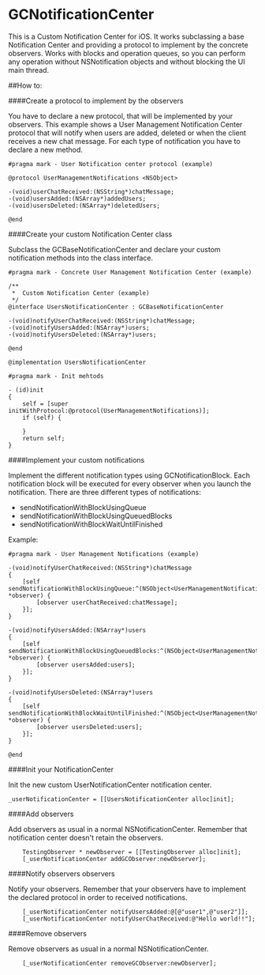GCNotificationCenter
====================

This is a Custom Notification Center for iOS. It works subclassing a base Notification Center and providing a protocol to implement by the concrete observers. Works with blocks and operation queues, so you can perform any operation without NSNotification objects and without blocking the UI main thread.

##How to:

####Create a protocol to implement by the observers

You have to declare a new protocol, that will be implemented by your observers. This example shows a User Management Notification Center protocol that will notify when users are added, deleted or when the client receives a new chat message. For each type of notification you have to declare a new method.
	
	#pragma mark - User Notification center protocol (example)
	
	@protocol UserManagementNotifications <NSObject>
	
	-(void)userChatReceived:(NSString*)chatMessage;
	-(void)usersAdded:(NSArray*)addedUsers;
	-(void)usersDeleted:(NSArray*)deletedUsers;
	
	@end
	
####Create your custom Notification Center class

Subclass the GCBaseNotificationCenter and declare your custom notification methods into the class interface.

	#pragma mark - Concrete User Management Notification Center (example)

	/**
	 *  Custom Notification Center (example)
	 */
	@interface UsersNotificationCenter : GCBaseNotificationCenter
	
	-(void)notifyUserChatReceived:(NSString*)chatMessage;
	-(void)notifyUsersAdded:(NSArray*)users;
	-(void)notifyUsersDeleted:(NSArray*)users;
	
	@end

	@implementation UsersNotificationCenter

	#pragma mark - Init mehtods

	- (id)init
	{
	    self = [super initWithProtocol:@protocol(UserManagementNotifications)];
	    if (self) {
	        
	    }
	    return self;
	}

####Implement your custom notifications

Implement the different notification types using GCNotificationBlock. Each notification block will be executed for every observer when you launch the notification. There are three different types of notifications:

* sendNotificationWithBlockUsingQueue
* sendNotificationWithBlockUsingQueuedBlocks
* sendNotificationWithBlockWaitUntilFinished

Example:

	#pragma mark - User Management Notifications (example)
	
	-(void)notifyUserChatReceived:(NSString*)chatMessage
	{
	    [self sendNotificationWithBlockUsingQueue:^(NSObject<UserManagementNotifications> *observer) {
	        [observer userChatReceived:chatMessage];
	    }];
	}
	
	-(void)notifyUsersAdded:(NSArray*)users
	{
	    [self sendNotificationWithBlockUsingQueuedBlocks:^(NSObject<UserManagementNotifications> *observer) {
	        [observer usersAdded:users];
	    }];
	}
	
	-(void)notifyUsersDeleted:(NSArray*)users
	{
	    [self sendNotificationWithBlockWaitUntilFinished:^(NSObject<UserManagementNotifications> *observer) {
	        [observer usersDeleted:users];
	    }];
	}
	
	@end


####Init your NotificationCenter

Init the new custom UserNotificationCenter notification center.

    _userNotificationCenter = [[UsersNotificationCenter alloc]init];

####Add observers

Add observers as usual in a normal NSNotificationCenter. Remember that notification center doesn't retain the observers.

        TestingObserver * newObserver = [[TestingObserver alloc]init];
        [_userNotificationCenter addGCObserver:newObserver];

####Notify observers observers

Notify your observers. Remember that your observers have to implement the declared protocol in order to received notifications. 

        [_userNotificationCenter notifyUsersAdded:@[@"user1",@"user2"]];
        [_userNotificationCenter notifyUserChatReceived:@"Hello world!!"];

####Remove observers

Remove observers as usual in a normal NSNotificationCenter.

        [_userNotificationCenter removeGCObserver:newObserver];
